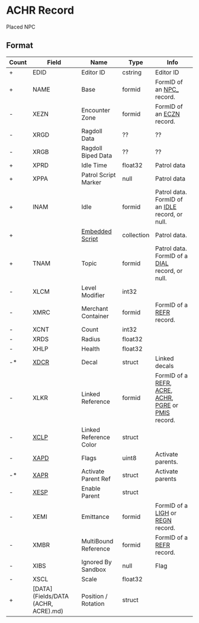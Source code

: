 ACHR Record
===========

Placed NPC

## Format

Count | Field | Name | Type | Info
------|-------|------|------|-----
+ | EDID | Editor ID | cstring | Editor ID
+ | NAME | Base | formid | FormID of an [NPC_](NPC_.md) record.
- | XEZN | Encounter Zone | formid | FormID of an [ECZN](ECZN.md) record.
- | XRGD | Ragdoll Data | ?? | ??
- | XRGB | Ragdoll Biped Data | ?? | ??
+ | XPRD | Idle Time | float32 | Patrol data
+ | XPPA | Patrol Script Marker | null | Patrol data
+ | INAM | Idle | formid | Patrol data. FormID of an [IDLE](IDLE.md) record, or null.
+ | | [Embedded Script](Fields/Script.md) | collection | Patrol data.
+ | TNAM | Topic | formid | Patrol data. FormID of a [DIAL](DIAL.md) record, or null.
- | XLCM | Level Modifier | int32 |
- | XMRC | Merchant Container | formid | FormID of a [REFR](REFR.md) record.
- | XCNT | Count | int32 |
- | XRDS | Radius | float32 |
- | XHLP | Health | float32 |
-* | [XDCR](Fields/XDCR.md) | Decal | struct | Linked decals
- | XLKR | Linked Reference | formid | FormID of a [REFR](REFR.md), [ACRE](ACRE.md), [ACHR](ACHR.md), [PGRE](PGRE.md) or [PMIS](PMIS.md) record.
- | [XCLP](Fields/XCLP.md) | Linked Reference Color | struct |
- | [XAPD](Fields/XAPD.md) | Flags | uint8 | Activate parents.
-* | [XAPR](Fields/XAPR.md) | Activate Parent Ref | struct | Activate parents
- | [XESP](Fields/XESP.md) | Enable Parent | struct |
- | XEMI | Emittance | formid | FormID of a [LIGH](LIGH.md) or [REGN](REGN.md) record.
- | XMBR | MultiBound Reference | formid | FormID of a [REFR](REFR.md) record.
- | XIBS | Ignored By Sandbox | null | Flag
- | XSCL | Scale | float32 |
+ | [DATA](Fields/DATA (ACHR, ACRE).md) | Position / Rotation | struct |
